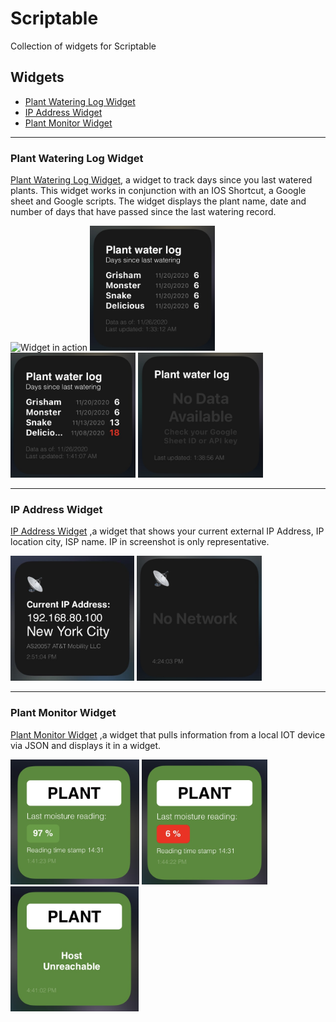 # Scriptable
Collection of widgets for Scriptable

## Widgets

* [Plant Watering Log Widget](#plant-watering-log-widget)
* [IP Address Widget](#ip-address-widget)
* [Plant Monitor Widget](#plant-monitor-widget)

--- 
### Plant Watering Log Widget
[Plant Watering Log Widget](plant-watering-log-widget/README.md), a widget to track days since you last watered plants. This widget works in conjunction with an IOS Shortcut, a Google sheet and Google scripts.
The widget displays the plant name, date and number of days that have passed since the last watering record.

<img src="plant-watering-log-widget/Action.gif" alt="Widget in action" height="200"> <img src="plant-watering-log-widget/Log.jpg" alt="Log example" height="200"> <img src="plant-watering-log-widget/Threshold.jpg" alt="Over threshold" height="200"> <img src="plant-watering-log-widget/NoData.jpg" alt="Key error" height="200">

---
### IP Address Widget
[IP Address Widget](ip-address-widget/currentip.js) ,a widget that shows your current external IP Address, IP location city, ISP name.
IP in screenshot is only representative.

<img src="ip-address-widget/widget.JPG" alt="IP Address" height="200"> <img src="ip-address-widget/nonetwork.jpg" alt="IP Address" height="200">

--- 
### Plant Monitor Widget
[Plant Monitor Widget](plant-monitor-widget/plant-monitor-widget.js) ,a widget that pulls information from a local IOT device via JSON and displays it in a widget. 

<img src="plant-monitor-widget/Good.jpg" alt="Above threshold" height="200"> <img src="plant-monitor-widget/Bad.jpg" alt="Under threshold" height="200"> <img src="plant-monitor-widget/Unreachable.jpg" alt="Host Unreachable" height="200">

